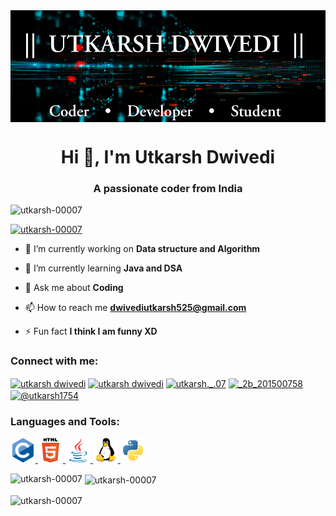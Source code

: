<img align="center" src="https://raw.githubusercontent.com/utkarsh-00007/utkarsh-00007/main/PSX_20220122_162319.jpg"/>
<h1 align="center">Hi 👋, I'm Utkarsh Dwivedi</h1>
<h3 align="center">A passionate coder from India</h3>

<p align="left"> <img src="https://komarev.com/ghpvc/?username=utkarsh-00007&label=Profile%20views&color=0e75b6&style=flat" alt="utkarsh-00007" /> </p>

<p align="left"> <a href="https://github.com/ryo-ma/github-profile-trophy"><img src="https://github-profile-trophy.vercel.app/?username=utkarsh-00007" alt="utkarsh-00007" /></a> </p>

- 🔭 I’m currently working on **Data structure and Algorithm**

- 🌱 I’m currently learning **Java and DSA**

- 💬 Ask me about **Coding**

- 📫 How to reach me **dwivediutkarsh525@gmail.com**

- ⚡ Fun fact **I think I am funny XD**

<h3 align="left">Connect with me:</h3>
<p align="left">
<a href="https://linkedin.com/in/utkarsh-dwivedi-7a3199205" target="blank"><img align="center" src="https://raw.githubusercontent.com/rahuldkjain/github-profile-readme-generator/master/src/images/icons/Social/linked-in-alt.svg" alt="utkarsh dwivedi" height="30" width="40" /></a>
<a href="https://fb.com/utkarsh.dwivedi.1829405" target="blank"><img align="center" src="https://raw.githubusercontent.com/rahuldkjain/github-profile-readme-generator/master/src/images/icons/Social/facebook.svg" alt="utkarsh dwivedi" height="30" width="40" /></a>
<a href="https://instagram.com/utkarsh._.07" target="blank"><img align="center" src="https://raw.githubusercontent.com/rahuldkjain/github-profile-readme-generator/master/src/images/icons/Social/instagram.svg" alt="utkarsh._.07" height="30" width="40" /></a>
<a href="https://www.hackerrank.com/_2b_201500758" target="blank"><img align="center" src="https://raw.githubusercontent.com/rahuldkjain/github-profile-readme-generator/master/src/images/icons/Social/hackerrank.svg" alt="_2b_201500758" height="30" width="40" /></a>
<a href="https://www.hackerearth.com/@utkarsh1754" target="blank"><img align="center" src="https://raw.githubusercontent.com/rahuldkjain/github-profile-readme-generator/master/src/images/icons/Social/hackerearth.svg" alt="@utkarsh1754" height="30" width="40" /></a>
</p>

<h3 align="left">Languages and Tools:</h3>
<p align="left"> <a href="https://www.cprogramming.com/" target="_blank" rel="noreferrer"> <img src="https://raw.githubusercontent.com/devicons/devicon/master/icons/c/c-original.svg" alt="c" width="40" height="40"/> </a> <a href="https://www.w3.org/html/" target="_blank" rel="noreferrer"> <img src="https://raw.githubusercontent.com/devicons/devicon/master/icons/html5/html5-original-wordmark.svg" alt="html5" width="40" height="40"/> </a> <a href="https://www.java.com" target="_blank" rel="noreferrer"> <img src="https://raw.githubusercontent.com/devicons/devicon/master/icons/java/java-original.svg" alt="java" width="40" height="40"/> </a> <a href="https://www.linux.org/" target="_blank" rel="noreferrer"> <img src="https://raw.githubusercontent.com/devicons/devicon/master/icons/linux/linux-original.svg" alt="linux" width="40" height="40"/> </a> <a href="https://www.python.org" target="_blank" rel="noreferrer"> <img src="https://raw.githubusercontent.com/devicons/devicon/master/icons/python/python-original.svg" alt="python" width="40" height="40"/> </a> </p>

<p><img align="left" src="https://github-readme-stats.vercel.app/api/top-langs?username=utkarsh-00007&show_icons=true&locale=en&layout=compact" alt="utkarsh-00007" /></p>

<p>&nbsp;<img align="center" src="https://github-readme-stats.vercel.app/api?username=utkarsh-00007&show_icons=true&locale=en" alt="utkarsh-00007" /></p>

<p><img align="center" src="https://github-readme-streak-stats.herokuapp.com/?user=utkarsh-00007&" alt="utkarsh-00007" /></p>
